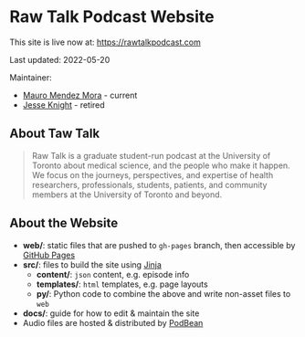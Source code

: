 # Raw Talk Podcast Website

This site is live now at: https://rawtalkpodcast.com

Last updated: 2022-05-20

Maintainer:
  - [Mauro Mendez Mora](mailto:mauro.mendez@mail.utoronto.ca) - current
  - [Jesse Knight](mailto:jesse.x.knight@protonmail.com) - retired

## About Taw Talk

> Raw Talk is a graduate student-run podcast at the University of Toronto
  about medical science, and the people who make it happen.
  We focus on the journeys, perspectives, and expertise of
  health researchers, professionals, students, patients, and community members
  at the University of Toronto and beyond.

## About the Website

- **web/**: static files that are pushed to `gh-pages` branch, then accessible by
  [GitHub Pages](https://raw-talk-podcast.github.io/website)
- **src/**: files to build the site using
  [Jinja](https://jinja.palletsprojects.com/en/2.11.x/)
  - **content/**: `json` content, e.g. episode info
  - **templates/**: `html` templates, e.g. page layouts
  - **py/**: Python code to combine the above and write non-asset files to `web`
- **docs/**: guide for how to edit & maintain the site
- Audio files are hosted & distributed by
  [PodBean](https://rawtalkims.podbean.com)
